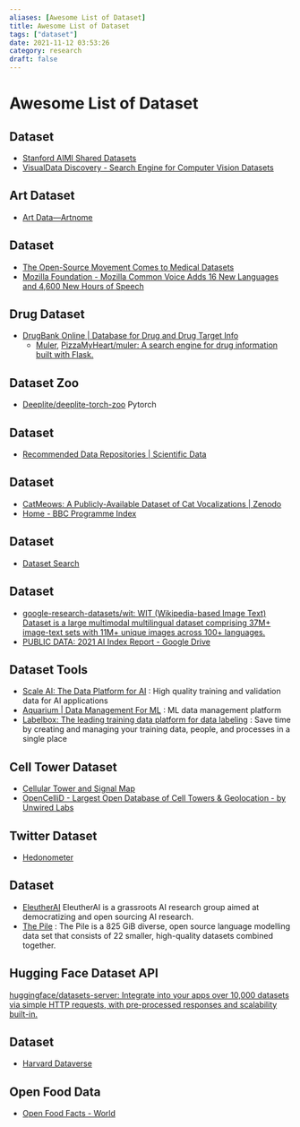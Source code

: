 ```yaml
---
aliases: [Awesome List of Dataset]
title: Awesome List of Dataset
tags: ["dataset"]
date: 2021-11-12 03:53:26
category: research
draft: false
---
```


# Awesome List of Dataset

## Dataset

- [Stanford AIMI Shared Datasets](https://stanfordaimi.azurewebsites.net/)
- [VisualData Discovery - Search Engine for Computer Vision Datasets](https://visualdata.io/discovery)

## Art Dataset

- [Art Data—Artnome](https://www.artnome.com/art-data)

## Dataset

- [The Open-Source Movement Comes to Medical Datasets](https://hai.stanford.edu/news/open-source-movement-comes-medical-datasets)
- [Mozilla Foundation - Mozilla Common Voice Adds 16 New Languages and 4,600 New Hours of Speech](https://foundation.mozilla.org/en/blog/mozilla-common-voice-adds-16-new-languages-and-4600-new-hours-of-speech/)

## Drug Dataset

- [DrugBank Online | Database for Drug and Drug Target Info](https://go.drugbank.com/)
    - [Muler](https://muler.pythonanywhere.com/), [PizzaMyHeart/muler: A search engine for drug information built with Flask.](https://github.com/PizzaMyHeart/muler)

## Dataset Zoo

- [Deeplite/deeplite-torch-zoo](https://github.com/Deeplite/deeplite-torch-zoo) Pytorch

## Dataset

- [Recommended Data Repositories | Scientific Data](https://www.nature.com/sdata/policies/repositories)

## Dataset

- [CatMeows: A Publicly-Available Dataset of Cat Vocalizations | Zenodo](https://zenodo.org/record/4008297)
- [Home - BBC Programme Index](https://genome.ch.bbc.co.uk/)

## Dataset

- [Dataset Search](https://datasetsearch.research.google.com/)

## Dataset

- [google-research-datasets/wit: WIT (Wikipedia-based Image Text) Dataset is a large multimodal multilingual dataset comprising 37M+ image-text sets with 11M+ unique images across 100+ languages.](https://github.com/google-research-datasets/wit)
- [PUBLIC DATA: 2021 AI Index Report - Google Drive](https://drive.google.com/drive/folders/1YY9rj8bGSJDLgIq09FwmF2y1k_FazJUm)

## Dataset Tools

- [Scale AI: The Data Platform for AI](https://scale.com/) : High quality training and validation data for AI applications
- [Aquarium | Data Management For ML](https://www.aquariumlearning.com/) : ML data management platform
- [Labelbox: The leading training data platform for data labeling](https://labelbox.com/) : Save time by creating and managing your training data, people, and processes in a single place

## Cell Tower Dataset

- [Cellular Tower and Signal Map](https://www.cellmapper.net/map)
- [OpenCelliD - Largest Open Database of Cell Towers & Geolocation - by Unwired Labs](https://www.opencellid.org/#zoom=11&lat=-7.7798&lon=109.1333)

## Twitter Dataset

- [Hedonometer](https://hedonometer.org/timeseries/en_all/?from=2019-11-02&to=2021-05-01)

## Dataset

- [EleutherAI](https://www.eleuther.ai/) EleutherAI is a grassroots AI research group aimed at democratizing and open sourcing AI research.
- [The Pile](https://pile.eleuther.ai/) : The Pile is a 825 GiB diverse, open source language modelling data set that consists of 22 smaller, high-quality datasets combined together.

## Hugging Face Dataset API

[huggingface/datasets-server: Integrate into your apps over 10,000 datasets via simple HTTP requests, with pre-processed responses and scalability built-in.](https://github.com/huggingface/datasets-server)

## Dataset

- [Harvard Dataverse](https://dataverse.harvard.edu/)

## Open Food Data

- [Open Food Facts - World](https://world.openfoodfacts.org/)
